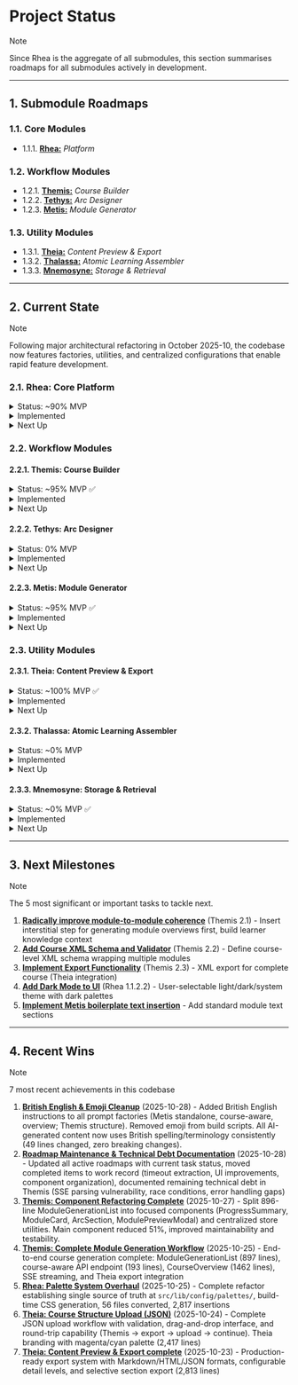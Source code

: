 # Project Status
> [!NOTE]
> Since Rhea is the aggregate of all submodules, this section summarises roadmaps for all submodules actively in development.

---

## 1. Submodule Roadmaps

### 1.1. Core Modules
- 1.1.1. [**Rhea:**](Rhea-MVP.md) _Platform_

### 1.2. Workflow Modules
- 1.2.1. [**Themis:**](Themis-MVP.md) _Course Builder_
- 1.2.2. [**Tethys:**](Tethys-MVP.md) _Arc Designer_
- 1.2.3. [**Metis:**](Metis-MVP.md) _Module Generator_

### 1.3. Utility Modules
- 1.3.1. [**Theia:**](Theia-MVP.md) _Content Preview & Export_
- 1.3.2. [**Thalassa:**](Thalassa-MVP.md) _Atomic Learning Assembler_
- 1.3.3. [**Mnemosyne:**](Mnemosyne-MVP.md) _Storage & Retrieval_

---

## 2. Current State
> [!NOTE]
> Following major architectural refactoring in October 2025-10, the codebase now features factories, utilities, and centralized configurations that enable rapid feature development.

### 2.1. Rhea: Core Platform
<details><summary>Status: ~90% MVP</summary>
  <ul>
    <li>Foundation complete</li>
    <li>Component architecture established</li>
    <li>UI polish ongoing (dark mode, British English, emoji removal pending)</li>
  </ul>
</details>

<details><summary>Implemented</summary>
  <p>The platform provides a hub-based navigation structure with module-specific colour palettes and centralized error handling.</p>
  <p>Recent work focused on establishing reusable patterns for state management (<code>persistedStore()</code>), AI client configuration (agent factories), and prompt construction (composable prompt components).</p>
</details>

<details><summary>Next Up</summary>
  <ul>
    <li>Dark mode implementation</li>
  </ul>
</details>

### 2.2. Workflow Modules

#### 2.2.1. Themis: Course Builder
<details><summary>Status: ~95% MVP ✅</summary>
  <p>End-to-end workflow complete, component refactoring complete, technical debt identified, polish pending</p>
</details>

<details><summary>Implemented</summary>
  <ul>
    <li>✅ Foundation (hub, types, stores, config form)</li>
    <li>✅ Arc-based structure planning with thematic organization</li>
    <li>✅ AI structure generation with web research integration</li>
    <li>✅ Structure review interface with editable narratives</li>
    <li>✅ <code>localStorage</code> persistence for auto-save/restore</li>
    <li>✅ Module generation orchestration (ModuleGenerationList refactored: 896→441 lines)</li>
    <li>✅ <strong>NEW:</strong> Component breakdown (ProgressSummary, ModuleCard, ArcSection, ModulePreviewModal)</li>
    <li>✅ <strong>NEW:</strong> Centralized store utilities (moduleStoreHelpers.ts)</li>
    <li>✅ Course-aware module generation API endpoint (193 lines)</li>
    <li>✅ Course context integration in prompt factory</li>
    <li>✅ CourseOverview component for final review and export (1462 lines)</li>
    <li>📋 Course XML schema and export functionality (pending)</li>
    <li>📋 Technical debt: SSE parsing vulnerability, race conditions, error handling improvements</li>
  </ul>
</details>

<details><summary>Next Up</summary>
  <ul>
    <li>Course XML schema validation</li>
    <li>Module-to-module coherence improvements (highest priority)</li>
    <li>Technical debt resolution (SSE, error handling)</li>
    <li>UI polish improvements</li>
  </ul>
</details>

#### 2.2.2. Tethys: Arc Designer
<details><summary>Status: 0% MVP</summary>
  <p>Not yet started</p>
</details>

<details><summary>Implemented</summary>
  <p><strong>Tethys</strong> will provide standalone arc design capabilities outside of full course generation.</p>
  <p>Currently, arc features are embedded within <strong>Themis</strong> workflow.</p>
</details>

<details><summary>Next Up</summary>
  <ul>
    <li>On hold until after <strong>Themis</strong> & <strong>Metis</strong> fully implemented</li>
  </ul>
</details>

#### 2.2.3. Metis: Module Generator
<details><summary>Status: ~95% MVP ✅</summary>
  <p>Feature complete, UI updated to match Themis patterns, polish pending</p>
</details>

<details><summary>Implemented</summary>
  <ul>
    <li>✅ Complete module generation workflow with file upload and structured input</li>
    <li>✅ AI-powered generation with Claude Sonnet 4.5</li>
    <li>✅ Deep research capability with web search integration</li>
    <li>✅ XML schema validation with automatic retry logic (max 3 attempts)</li>
    <li>✅ Changelog and provenance tracking with confidence scoring</li>
    <li>✅ SSE streaming for progress feedback</li>
    <li>✅ Intelligent step navigation with automatic advancement</li>
    <li>✅ UI updated to echo Themis multi-step workflow pattern</li>
    <li>📋 Boilerplate module text insertion</li>
    <li>📋 Tech stack adherence validation</li>
    <li>📋 Subsection toggling functionality</li>
  </ul>
</details>

<details><summary>Next Up</summary>
  <ul>
    <li>Boilerplate text insertion</li>
    <li>Tech stack validation</li>
    <li>UI polish (dark mode)</li>
  </ul>
</details>

### 2.3. Utility Modules

#### 2.3.1. Theia: Content Preview & Export
<details><summary>Status: ~100% MVP ✅</summary>
  <p>Core functionality complete and production-ready</p>
</details>

<details><summary>Implemented</summary>
  <ul>
    <li>✅ Reusable content exporter for human-readable previews</li>
    <li>✅ Supports both Themis and Metis output</li>
    <li>✅ Configurable detail levels (minimal, summary, detailed, complete)</li>
    <li>✅ Selective export (specific arcs, modules, or sections)</li>
    <li>✅ Multiple formats (Markdown, HTML, JSON; PDF planned)</li>
    <li>✅ Live preview before export</li>
    <li>✅ Client-side processing (no server storage)</li>
    <li>✅ Integrated into Metis and Themis workflows</li>
    <li>✅ <strong>NEW:</strong> Standalone <code>/theia</code> route with course upload interface</li>
    <li>✅ <strong>NEW:</strong> JSON course upload with drag-and-drop</li>
    <li>✅ <strong>NEW:</strong> Comprehensive validation for course structure</li>
    <li>✅ <strong>NEW:</strong> Round-trip workflow (Themis → export JSON → upload → continue)</li>
    <li>✅ <strong>NEW:</strong> Theia branding with magenta/cyan palette</li>
  </ul>
  <p>Initial export implementation: October 2025-10-23 via PR #14 (2,813 lines)</p>
  <p><strong>Course upload implementation: October 2025-10-24 via PR #21 (2,417 lines)</strong></p>
</details>

<details><summary>Next Up</summary>
  <h5>Module XML Upload & Workflow Resume (Q1 2026)</h5>
  <ul>
    <li>Upload module XML → continue in Metis or preview/export</li>
    <li>Upload course XML → continue in Themis (after course XML schema exists)</li>
    <li>XML validation and type detection</li>
  </ul>
  <h5>Polish</h5>
  <ul>
    <li>PDF export format</li>
    <li>Export analytics/usage tracking</li>
  </ul>
</details>

#### 2.3.2. Thalassa: Atomic Learning Assembler
<details><summary>Status: ~0% MVP</summary>
  <p>Not yet started</p>
</details>

<details><summary>Implemented</summary>
  <ul>
    <li></li>
  </ul>
</details>

<details><summary>Next Up</summary>
  <ul>
    <li></li>
  </ul>
</details>

#### 2.3.3. Mnemosyne: Storage & Retrieval
<details><summary>Status: ~0% MVP ✅</summary>
  <p>Not yet started</p>
</details>

<details><summary>Implemented</summary>
  <ul>
    <li></li>
  </ul>
</details>

<details><summary>Next Up</summary>
  <ul>
    <li></li>
  </ul>
</details>

---

## 3. Next Milestones
> [!NOTE]
> The 5 most significant or important tasks to tackle next.

1. **[Radically improve module-to-module coherence](Themis-MVP.md#2-mvp-milestones)** (Themis 2.1) - Insert interstitial step for generating module overviews first, build learner knowledge context
2. **[Add Course XML Schema and Validator](Themis-MVP.md#2-mvp-milestones)** (Themis 2.2) - Define course-level XML schema wrapping multiple modules
3. **[Implement Export Functionality](Themis-MVP.md#2-mvp-milestones)** (Themis 2.3) - XML export for complete course (Theia integration)
4. **[Add Dark Mode to UI](Rhea-MVP.md#112-other-tasks)** (Rhea 1.1.2.2) - User-selectable light/dark/system theme with dark palettes
5. **[Implement Metis boilerplate text insertion](Metis-MVP.md)** - Add standard module text sections

---

## 4. Recent Wins
> [!NOTE]
> 7 most recent achievements in this codebase

1. **[British English & Emoji Cleanup](Rhea-MVP.md#4a3-british-english--emoji-cleanup--completed-2025-10-28)** (2025-10-28) - Added British English instructions to all prompt factories (Metis standalone, course-aware, overview; Themis structure). Removed emoji from build scripts. All AI-generated content now uses British spelling/terminology consistently (49 lines changed, zero breaking changes).
2. **[Roadmap Maintenance & Technical Debt Documentation](README.md)** (2025-10-28) - Updated all active roadmaps with current task status, moved completed items to work record (timeout extraction, UI improvements, component organization), documented remaining technical debt in Themis (SSE parsing vulnerability, race conditions, error handling gaps)
3. **[Themis: Component Refactoring Complete](Themis-MVP.md#411-break-over-large-themis-components-into-subcomponents--completed-2025-10-27)** (2025-10-27) - Split 896-line ModuleGenerationList into focused components (ProgressSummary, ModuleCard, ArcSection, ModulePreviewModal) and centralized store utilities. Main component reduced 51%, improved maintainability and testability.
4. **[Themis: Complete Module Generation Workflow](Themis-MVP.md#410-complete-module-generation-workflow-steps-5-6--completed-2025-10-25)** (2025-10-25) - End-to-end course generation complete: ModuleGenerationList (897 lines), course-aware API endpoint (193 lines), CourseOverview (1462 lines), SSE streaming, and Theia export integration
5. **[Rhea: Palette System Overhaul](Rhea-MVP.md#21-overhaul-palette-system--completed-2025-10-25)** (2025-10-25) - Complete refactor establishing single source of truth at `src/lib/config/palettes/`, build-time CSS generation, 56 files converted, 2,817 insertions
6. **[Theia: Course Structure Upload (JSON)](Theia-MVP.md#412-course-structure-upload-json--completed-2025-10-24)** (2025-10-24) - Complete JSON upload workflow with validation, drag-and-drop interface, and round-trip capability (Themis → export → upload → continue). Theia branding with magenta/cyan palette (2,417 lines)
7. **[Theia: Content Preview & Export complete](Theia-MVP.md#411-core-export-functionality--completed-2025-10-23)** (2025-10-23) - Production-ready export system with Markdown/HTML/JSON formats, configurable detail levels, and selective section export (2,813 lines)
